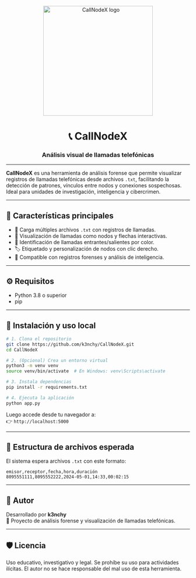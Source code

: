 
<p align="center">
  <img src="logo.png" alt="CallNodeX logo" width="300">
</p>

<h1 align="center">📞 CallNodeX</h1>
<h3 align="center">Análisis visual de llamadas telefónicas</h3>

---

**CallNodeX** es una herramienta de análisis forense que permite visualizar registros de llamadas telefónicas desde archivos `.txt`, facilitando la detección de patrones, vínculos entre nodos y conexiones sospechosas. Ideal para unidades de investigación, inteligencia y cibercrimen.

---

## 🧠 Características principales

- 📁 Carga múltiples archivos `.txt` con registros de llamadas.
- 🔗 Visualización de llamadas como nodos y flechas interactivas.
- 🎯 Identificación de llamadas entrantes/salientes por color.
- 🏷️ Etiquetado y personalización de nodos con clic derecho.
- 🧩 Compatible con registros forenses y análisis de inteligencia.

---

## ⚙️ Requisitos

- Python 3.8 o superior
- pip

---

## 🚀 Instalación y uso local

```bash
# 1. Clona el repositorio
git clone https://github.com/k3nchy/CallNodeX.git
cd CallNodeX

# 2. (Opcional) Crea un entorno virtual
python3 -m venv venv
source venv/bin/activate  # En Windows: venv\Scripts\activate

# 3. Instala dependencias
pip install -r requirements.txt

# 4. Ejecuta la aplicación
python app.py
```

Luego accede desde tu navegador a:  
👉 `http://localhost:5000`

---

## 📄 Estructura de archivos esperada

El sistema espera archivos `.txt` con este formato:

```
emisor,receptor,fecha,hora,duración
8095551111,8095552222,2024-05-01,14:33,00:02:15
```

---

## 👤 Autor

Desarrollado por **k3nchy**  
🔎 Proyecto de análisis forense y visualización de llamadas telefónicas.

---

## 🛡️ Licencia

Uso educativo, investigativo y legal. Se prohíbe su uso para actividades ilícitas. El autor no se hace responsable del mal uso de esta herramienta.
